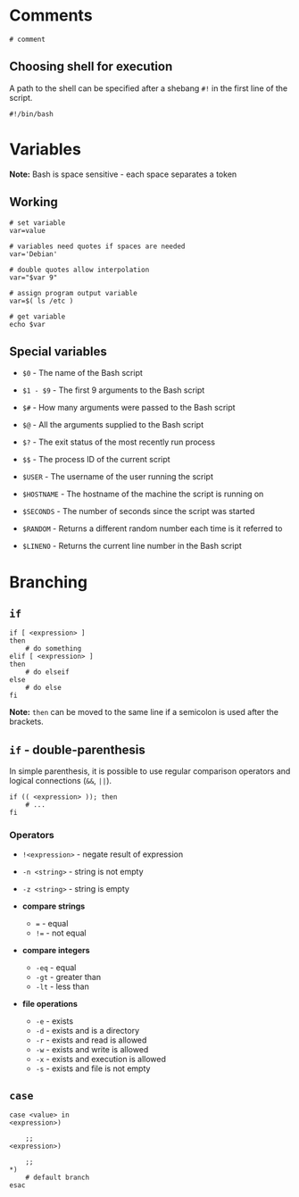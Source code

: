 # Comments

    # comment

## Choosing shell for execution

A path to the shell can be specified after a shebang `#!` in the first line of the script.

    #!/bin/bash

# Variables

**Note:** Bash is space sensitive - each space separates a token

## Working

```
# set variable
var=value

# variables need quotes if spaces are needed
var='Debian'

# double quotes allow interpolation
var="$var 9"

# assign program output variable  
var=$( ls /etc )

# get variable
echo $var
```

## Special variables

- `$0` - The name of the Bash script

- `$1 - $9` - The first 9 arguments to the Bash script

- `$#` - How many arguments were passed to the Bash script

- `$@` - All the arguments supplied to the Bash script

- `$?` - The exit status of the most recently run process

- `$$` - The process ID of the current script

- `$USER` - The username of the user running the script

- `$HOSTNAME` - The hostname of the machine the script is running on

- `$SECONDS` - The number of seconds since the script was started

- `$RANDOM` - Returns a different random number each time is it referred to

- `$LINENO` - Returns the current line number in the Bash script

# Branching

## `if`

    if [ <expression> ]
    then
        # do something
    elif [ <expression> ]
    then
        # do elseif
    else
        # do else
    fi

**Note:** `then` can be moved to the same line if a semicolon is used after the brackets. 

## `if` - double-parenthesis

In simple parenthesis, it is possible to use regular comparison operators and logical connections (`&&`, `||`).

    if (( <expression> )); then
        # ...
    fi

### Operators

- `!<expression>` - negate result of expression
- `-n <string>` - string is not empty 
- `-z <string>` - string is empty

- **compare strings**
    - `=` - equal
    - `!=` - not equal

- **compare integers**
    - `-eq` - equal
    - `-gt` - greater than 
    - `-lt` - less than

- **file operations**
    - `-e` - exists 
    - `-d` - exists and is a directory
    - `-r` - exists and read is allowed
    - `-w` - exists and write is allowed
    - `-x` - exists and execution is allowed
    - `-s` - exists and file is not empty 

## `case`

    case <value> in
    <expression>)

        ;;
    <expression>)

        ;;
    *)
        # default branch
    esac
